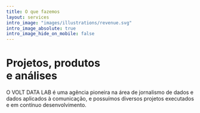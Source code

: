 ```yaml
---
title: O que fazemos
layout: services
intro_image: "images/illustrations/revenue.svg"
intro_image_absolute: true
intro_image_hide_on_mobile: false
---
```


# Projetos, produtos <br>e análises

O VOLT DATA LAB é uma agência pioneira na área de jornalismo de dados e dados aplicados à comunicação, e possuímos diversos projetos executados e em contínuo desenvolvimento.
